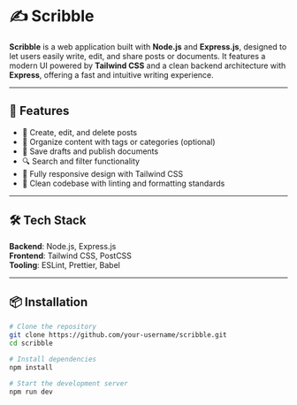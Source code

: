 # ✍️ Scribble

**Scribble** is a web application built with **Node.js** and **Express.js**, designed to let users easily write, edit, and share posts or documents. It features a modern UI powered by **Tailwind CSS** and a clean backend architecture with **Express**, offering a fast and intuitive writing experience.

---

## 🚀 Features

- 📝 Create, edit, and delete posts
- 📁 Organize content with tags or categories (optional)
- 💾 Save drafts and publish documents
- 🔍 Search and filter functionality
- 🎨 Fully responsive design with Tailwind CSS
- 🧼 Clean codebase with linting and formatting standards

---

## 🛠️ Tech Stack

**Backend**: Node.js, Express.js  
**Frontend**: Tailwind CSS, PostCSS  
**Tooling**: ESLint, Prettier, Babel

---

## 📦 Installation

```bash
# Clone the repository
git clone https://github.com/your-username/scribble.git
cd scribble

# Install dependencies
npm install

# Start the development server
npm run dev

